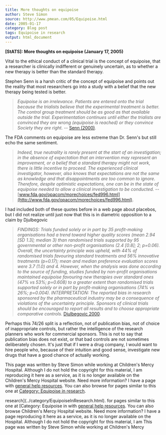 ```yaml
---
title: More thoughts on equipoise
author: Steve Simon
source: http://www.pmean.com/05/Equipoise.html
date: 2005-01-17
category: Blog post
tags: Equipoise in research
output: html_document
---
```

**[StATS]: More thoughts on equipoise (January 17,
2005)**

Vital to the ethical conduct of a clinical trial is the concept of
equipoise, that a researcher is clinically indifferent or genuinely
uncertain, as to whether a new therapy is better than the standard
therapy.

Stephen Senn is a harsh critic of the concept of equipoise and points
out the reality that most researchers go into a study with a belief that
the new therapy being tested is better.

> *Equipoise is an irrelevance. Patients are entered onto the trial
> because the trialists believe that the experimental treatment is
> better. The control group treatment should be as good as that
> available outside the trial. Experimentation continues until either
> the trialists are convinced they are wrong (equipoise is reached) or
> they convince Society they are right.* \-- [Senn
> (2000)](http://bmj.bmjjournals.com/cgi/eletters/321/7258/442#9231).

The FDA comments on equipoise are less extreme than Dr. Senn\'s but
still echo the same sentiment.

> *Indeed, true neutrality is rarely present at the start of an
> investigation; in the absence of expectation that an intervention may
> represent an improvement, or a belief that a standard therapy might
> not work, there is little incentive to proceed. The experienced
> clinical investigator, however, also knows that expectations are not
> the same as knowledge and that disappointments are too common to
> ignore. Therefore, despite optimistic expectations, one can be in the
> state of equipoise needed to allow a clinical investigation to be
> conducted.* \--
> [www.fda.gov/opacom/morechoices/fed996.html](http://www.fda.gov/opacom/morechoices/fed996.html).

I had included both of these quotes before in a web page about placebos,
but I did not realize until just now that this is in diametric
opposition to a claim by Djulbegovic

> *FINDINGS: Trials funded solely or in part by 35 profit-making
> organisations had a trend toward higher quality scores (mean 2.94 \[SD
> 1.3\]; median 3) than randomised trials supported by 95 governmental
> or other non-profit organisations (2.4 \[0.8\]; 2; p=0.06). Overall,
> the uncertainty principle was upheld, with 44% of randomised trials
> favouring standard treatments and 56% innovative treatments (p=0.17);
> mean and median preference evaluation scores were 3.7 (1.0) and 4.
> However, when the analysis was done according to the source of
> funding, studies funded by non-profit organisations maintained
> equipoise favouring new therapies over standard ones (47% vs 53%;
> p=0.608) to a greater extent than randomised trials supported solely
> or in part by profit-making organisations (74% vs 26%; p=0.004).
> INTERPRETATION: The reported bias in research sponsored by the
> pharmaceutical industry may be a consequence of violations of the
> uncertainty principle. Sponsors of clinical trials should be
> encouraged to report all results and to choose appropriate comparative
> controls.* [Djulbegovic
> 2000](http://www.ncbi.nlm.nih.gov/entrez/query.fcgi?cmd=Retrieve&db=pubmed&dopt=Abstract&list_uids=10968436).

Perhaps this 74/26 split is a reflection, not of publication bias, not
of choice of inappropriate controls, but rather the intelligence of the
research planners who work for commercial sponsors. This is not to say
that publication bias does not exist, or that bad controls are not
sometimes deliberately chosen. It\'s just that if I were a drug company,
I would want to hire people who, because of their intuition and good
sense, investigate new drugs that have a good chance of actually
working.

This page was written by Steve Simon while working at Children\'s Mercy
Hospital. Although I do not hold the copyright for this material, I am
reproducing it here as a service, as it is no longer available on the
Children\'s Mercy Hospital website. Need more information? I have a page
with [general help resources](../GeneralHelp.html). You can also browse
for pages similar to this one at [Category: Equipoise in
research](../category/EquipoiseInResearch.html).
<!---More--->
research](../category/EquipoiseInResearch.html).
for pages similar to this one at [Category: Equipoise in
with [general help resources](../GeneralHelp.html). You can also browse
Children\'s Mercy Hospital website. Need more information? I have a page
reproducing it here as a service, as it is no longer available on the
Hospital. Although I do not hold the copyright for this material, I am
This page was written by Steve Simon while working at Children\'s Mercy

<!---Do not use
**[StATS]: More thoughts on equipoise (January 17,
This page was written by Steve Simon while working at Children\'s Mercy
Hospital. Although I do not hold the copyright for this material, I am
reproducing it here as a service, as it is no longer available on the
Children\'s Mercy Hospital website. Need more information? I have a page
with [general help resources](../GeneralHelp.html). You can also browse
for pages similar to this one at [Category: Equipoise in
research](../category/EquipoiseInResearch.html).
--->

